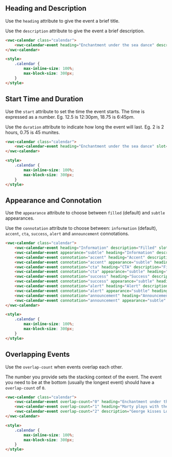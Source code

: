 ## Heading and Description

Use the `heading` attribute to give the event a brief title.

Use the `description` attribute to give the event a brief description.

```html preview
<vwc-calendar class="calendar">
	<vwc-calendar-event heading="Enchantment under the sea dance" description="Rhythmic ceremonial ritual" slot="day-0" start="9" duration="2.5"></vwc-calendar-event>
</vwc-calendar>

<style>
	.calendar {
		max-inline-size: 100%;
		max-block-size: 300px;
	}
</style>
```

## Start Time and Duration

Use the `start` attribute to set the time the event starts. The time is expressed as a number. Eg. 12.5 is 12:30pm, 18.75 is 6:45pm.

Use the `duration` attribute to indicate how long the event will last. Eg. 2 is 2 hours, 0.75 is 45 munites.

```html preview
<vwc-calendar class="calendar">
	<vwc-calendar-event heading="Enchantment under the sea dance" slot="day-0" start="9.75" duration="2.5"></vwc-calendar-event>
</vwc-calendar>

<style>
	.calendar {
		max-inline-size: 100%;
		max-block-size: 300px;
	}
</style>
```

## Appearance and Connotation

Use the `appearance` attribute to choose between `filled` (default) and `subtle` appearances.

Use the `connotation` attribute to choose between: `information` (default), `accent`, `cta`, `success`, `alert` and `announcement` connotations.

```html preview
<vwc-calendar class="calendar">
	<vwc-calendar-event heading="Information" description="Filled" slot="day-0" start="9"></vwc-calendar-event>
	<vwc-calendar-event appearance="subtle" heading="Information" description="Subtle" slot="day-0" start="10"></vwc-calendar-event>
	<vwc-calendar-event connotation="accent" heading="Accent" description="Filled" slot="day-1" start="9"></vwc-calendar-event>
	<vwc-calendar-event connotation="accent" appearance="subtle" heading="Accent" description="Subtle" slot="day-1" start="10"></vwc-calendar-event>
	<vwc-calendar-event connotation="cta" heading="CTA" description="Filled" slot="day-2" start="9"></vwc-calendar-event>
	<vwc-calendar-event connotation="cta" appearance="subtle" heading="CTA" description="Subtle" slot="day-2" start="10"></vwc-calendar-event>
	<vwc-calendar-event connotation="success" heading="Success" description="Filled" slot="day-3" start="9"></vwc-calendar-event>
	<vwc-calendar-event connotation="success" appearance="subtle" heading="Success" description="Subtle" slot="day-3" start="10"></vwc-calendar-event>
	<vwc-calendar-event connotation="alert" heading="Alert" description="Filled" slot="day-4" start="9"></vwc-calendar-event>
	<vwc-calendar-event connotation="alert" appearance="subtle" heading="Alert" description="Subtle" slot="day-4" start="10"></vwc-calendar-event>
	<vwc-calendar-event connotation="announcement" heading="Announcement" description="Filled" slot="day-5" start="9"></vwc-calendar-event>
	<vwc-calendar-event connotation="announcement" appearance="subtle" heading="Announcement" description="Subtle" slot="day-5" start="10"></vwc-calendar-event>
</vwc-calendar>

<style>
	.calendar {
		max-inline-size: 100%;
		max-block-size: 300px;
	}
</style>
```

## Overlapping Events

Use the `overlap-count` when events overlap each other.

The number you provide sets the stacking context of the event. The event you need to be at the bottom (usually the longest event) should have a `overlap-count` of `0`.

```html preview
<vwc-calendar class="calendar">
	<vwc-calendar-event overlap-count="0" heading="Enchantment under the sea dance" slot="day-0" start="8" duration="4"></vwc-calendar-event>
	<vwc-calendar-event overlap-count="1" heading="Marty plays with the Marvyn Berry band" connotation="accent" appearance="subtle" slot="day-0" start="9.15" duration="2.75"></vwc-calendar-event>
	<vwc-calendar-event overlap-count="2" description="George kisses Lorainne" connotation="success" slot="day-0" start="10.5" duration="1.25"></vwc-calendar-event>
</vwc-calendar>

<style>
	.calendar {
		max-inline-size: 100%;
		max-block-size: 300px;
	}
</style>
```

